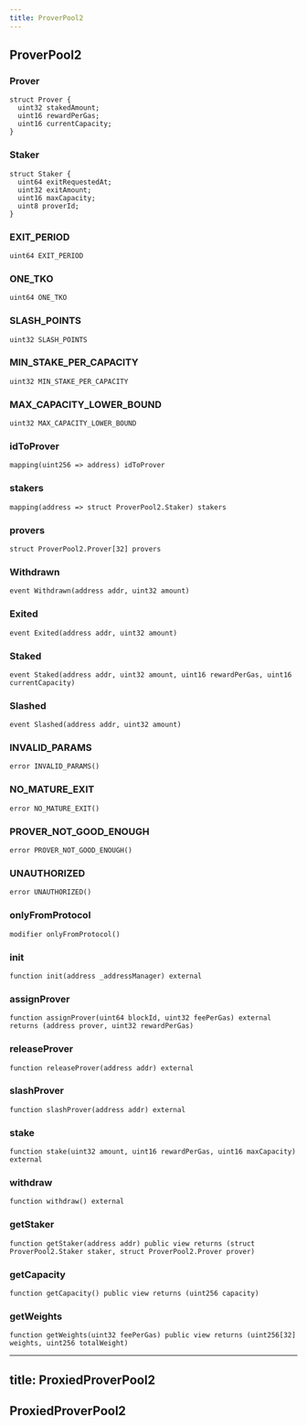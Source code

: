 ```yaml
---
title: ProverPool2
---
```


## ProverPool2

### Prover

```solidity
struct Prover {
  uint32 stakedAmount;
  uint16 rewardPerGas;
  uint16 currentCapacity;
}
```

### Staker

```solidity
struct Staker {
  uint64 exitRequestedAt;
  uint32 exitAmount;
  uint16 maxCapacity;
  uint8 proverId;
}
```

### EXIT_PERIOD

```solidity
uint64 EXIT_PERIOD
```

### ONE_TKO

```solidity
uint64 ONE_TKO
```

### SLASH_POINTS

```solidity
uint32 SLASH_POINTS
```

### MIN_STAKE_PER_CAPACITY

```solidity
uint32 MIN_STAKE_PER_CAPACITY
```

### MAX_CAPACITY_LOWER_BOUND

```solidity
uint32 MAX_CAPACITY_LOWER_BOUND
```

### idToProver

```solidity
mapping(uint256 => address) idToProver
```

### stakers

```solidity
mapping(address => struct ProverPool2.Staker) stakers
```

### provers

```solidity
struct ProverPool2.Prover[32] provers
```

### Withdrawn

```solidity
event Withdrawn(address addr, uint32 amount)
```

### Exited

```solidity
event Exited(address addr, uint32 amount)
```

### Staked

```solidity
event Staked(address addr, uint32 amount, uint16 rewardPerGas, uint16 currentCapacity)
```

### Slashed

```solidity
event Slashed(address addr, uint32 amount)
```

### INVALID_PARAMS

```solidity
error INVALID_PARAMS()
```

### NO_MATURE_EXIT

```solidity
error NO_MATURE_EXIT()
```

### PROVER_NOT_GOOD_ENOUGH

```solidity
error PROVER_NOT_GOOD_ENOUGH()
```

### UNAUTHORIZED

```solidity
error UNAUTHORIZED()
```

### onlyFromProtocol

```solidity
modifier onlyFromProtocol()
```

### init

```solidity
function init(address _addressManager) external
```

### assignProver

```solidity
function assignProver(uint64 blockId, uint32 feePerGas) external returns (address prover, uint32 rewardPerGas)
```

### releaseProver

```solidity
function releaseProver(address addr) external
```

### slashProver

```solidity
function slashProver(address addr) external
```

### stake

```solidity
function stake(uint32 amount, uint16 rewardPerGas, uint16 maxCapacity) external
```

### withdraw

```solidity
function withdraw() external
```

### getStaker

```solidity
function getStaker(address addr) public view returns (struct ProverPool2.Staker staker, struct ProverPool2.Prover prover)
```

### getCapacity

```solidity
function getCapacity() public view returns (uint256 capacity)
```

### getWeights

```solidity
function getWeights(uint32 feePerGas) public view returns (uint256[32] weights, uint256 totalWeight)
```

---

## title: ProxiedProverPool2

## ProxiedProverPool2
